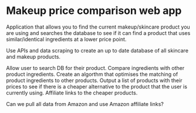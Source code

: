 # Makeup price comparison web app

Application that allows you to find the current makeup/skincare product you are using and searches the database to see if it can find a product that uses similar/identical ingredients at a lower price point. 

Use APIs and data scraping to create an up to date database of all skincare and makeup products. 

Allow user to search DB for their product. 
Compare ingredients with other product ingredients.
Create an algorthm that optimises the matching of product ingredients to other products.
Output a list of products with their prices to see if there is a cheaper alternative to the product that the user is currently using. 
Affiliate links to the cheaper products.

Can we pull all data from Amazon and use Amazon affiliate links? 